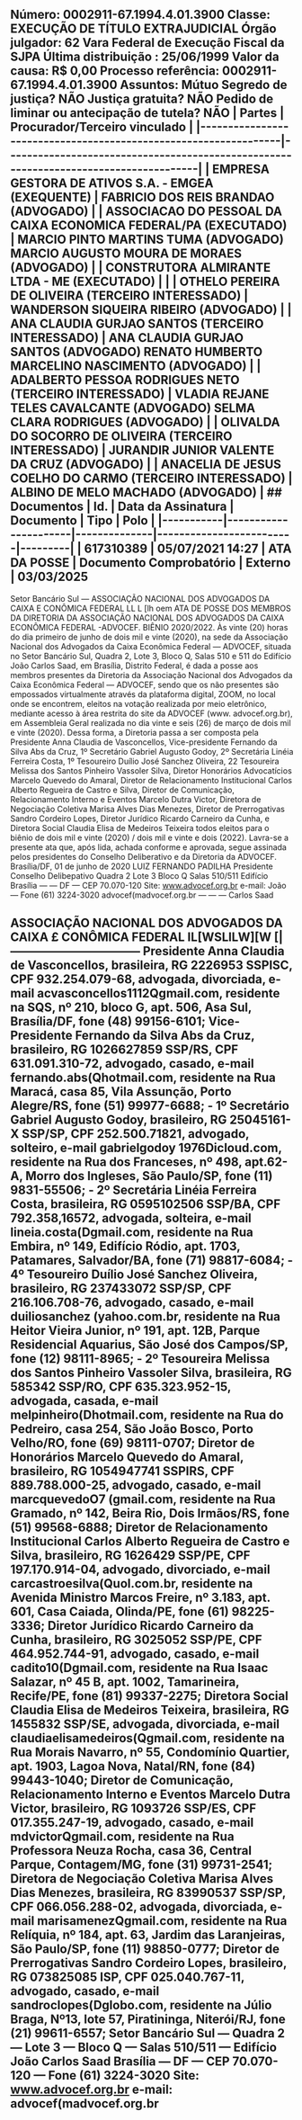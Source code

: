 ## Número: 0002911-67.1994.4.01.3900 Classe: EXECUÇÃO DE TÍTULO EXTRAJUDICIAL Órgão julgador: 62 Vara Federal de Execução Fiscal da SJPA Última distribuição : 25/06/1999 Valor da causa: R$ 0,00 Processo referência: 0002911-67.1994.4.01.3900 Assuntos: Mútuo Segredo de justiça? NÃO Justiça gratuita? NÃO Pedido de liminar ou antecipação de tutela? NÃO | Partes | Procurador/Terceiro vinculado | |-----------------------------------------------------------------|--------------------------------------------------------------------------------------| | EMPRESA GESTORA DE ATIVOS S.A. - EMGEA (EXEQUENTE) | FABRICIO DOS REIS BRANDAO (ADVOGADO) | | ASSOCIACAO DO PESSOAL DA CAIXA ECONOMICA FEDERAL/PA (EXECUTADO) | MARCIO PINTO MARTINS TUMA (ADVOGADO) MARCIO AUGUSTO MOURA DE MORAES (ADVOGADO) | | CONSTRUTORA ALMIRANTE LTDA - ME (EXECUTADO) | | | OTHELO PEREIRA DE OLIVEIRA (TERCEIRO INTERESSADO) | WANDERSON SIQUEIRA RIBEIRO (ADVOGADO) | | ANA CLAUDIA GURJAO SANTOS (TERCEIRO INTERESSADO) | ANA CLAUDIA GURJAO SANTOS (ADVOGADO) RENATO HUMBERTO MARCELINO NASCIMENTO (ADVOGADO) | | ADALBERTO PESSOA RODRIGUES NETO (TERCEIRO INTERESSADO) | VLADIA REJANE TELES CAVALCANTE (ADVOGADO) SELMA CLARA RODRIGUES (ADVOGADO) | | OLIVALDA DO SOCORRO DE OLIVEIRA (TERCEIRO INTERESSADO) | JURANDIR JUNIOR VALENTE DA CRUZ (ADVOGADO) | | ANACELIA DE JESUS COELHO DO CARMO (TERCEIRO INTERESSADO) | ALBINO DE MELO MACHADO (ADVOGADO) | ## Documentos | Id. | Data da Assinatura | Documento | Tipo | Polo | |-----------|----------------------|--------------|-------------------------|---------| | 617310389 | 05/07/2021 14:27 | ATA DA POSSE | Documento Comprobatório | Externo | 03/03/2025

Setor Bancário Sul — ASSOCIAÇÃO NACIONAL DOS ADVOGADOS DA CAIXA E CONÔMICA FEDERAL LL L [lh oem ATA DE POSSE DOS MEMBROS DA DIRETORIA DA ASSOCIAÇÃO NACIONAL DOS ADVOGADOS DA CAIXA ECONÔMICA FEDERAL -ADVOCEF. BIÊNIO 2020/2022. Às vinte (20) horas do dia primeiro de junho de dois mil e vinte (2020), na sede da Associação Nacional dos Advogados da Caixa Econômica Federal — ADVOCEF, situada no Setor Bancário Sul, Quadra 2, Lote 3, Bloco Q, Salas 510 e 511 do Edifício João Carlos Saad, em Brasília, Distrito Federal, é dada a posse aos membros presentes da Diretoria da Associação Nacional dos Advogados da Caixa Econômica Federal — ADVOCEF, sendo que os não presentes são empossados virtualmente através da plataforma digital, ZOOM, no local onde se encontrem, eleitos na votação realizada por meio eletrônico, mediante acesso à área restrita do site da ADVOCEF (www. advocef.org.br), em Assembleia Geral realizada no dia vinte e seis (26) de março de dois mil e vinte (2020). Dessa forma, a Diretoria passa a ser composta pela Presidente Anna Claudia de Vasconcellos, Vice-presidente Fernando da Silva Abs da Cruz, 1º Secretário Gabriel Augusto Godoy, 2º Secretária Linéia Ferreira Costa, 1º Tesoureiro Duílio José Sanchez Oliveira, 22 Tesoureira Melissa dos Santos Pinheiro Vassoler Silva, Diretor Honorários Advocatícios Marcelo Quevedo do Amaral, Diretor de Relacionamento Institucional Carlos Alberto Regueira de Castro e Silva, Diretor de Comunicação, Relacionamento Interno e Eventos Marcelo Dutra Victor, Diretora de Negociação Coletiva Marisa Alves Dias Menezes, Diretor de Prerrogativas Sandro Cordeiro Lopes, Diretor Jurídico Ricardo Carneiro da Cunha, e Diretora Social Claudia Elisa de Medeiros Teixeira todos eleitos para o biênio de dois mil e vinte (2020) / dois mil e vinte e dois (2022). Lavra-se a presente ata que, após lida, achada conforme e aprovada, segue assinada pelos presidentes do Conselho Deliberativo e da Diretoria da ADVOCEF. Brasília/DF, 01 de junho de 2020 LUIZ FERNANDO PADILHA Presidente Conselho Delibepativo Quadra 2 Lote 3 Bloco Q Salas 510/511 Edifício Brasília — — DF — CEP 70.070-120 Site: www.advocef.org.br e-mail: João — Fone (61) 3224-3020 advocef(madvocef.org.br — — — Carlos Saad

## ASSOCIAÇÃO NACIONAL DOS ADVOGADOS DA CAIXA £ CONÔMICA FEDERAL IL[WSLlLW][W [| ——————————— Presidente Anna Claudia de Vasconcellos, brasileira, RG 2226953 SSPISC, CPF 932.254.079-68, advogada, divorciada, e-mail acvasconcellos1112Qgmail.com, residente na SQS, nº 210, bloco G, apt. 506, Asa Sul, Brasília/DF, fone (48) 99156-6101; Vice-Presidente Fernando da Silva Abs da Cruz, brasileiro, RG 1026627859 SSP/RS, CPF 631.091.310-72, advogado, casado, e-mail fernando.abs(Qhotmail.com, residente na Rua Maracá, casa 85, Vila Assunção, Porto Alegre/RS, fone (51) 99977-6688; - 1º Secretário Gabriel Augusto Godoy, brasileiro, RG 25045161-X SSP/SP, CPF 252.500.71821, advogado, solteiro, e-mail gabrielgodoy 1976Dicloud.com, residente na Rua dos Franceses, nº 498, apt.62-A, Morro dos Ingleses, São Paulo/SP, fone (11) 9831-55506; - 2º Secretária Linéia Ferreira Costa, brasileira, RG 0595102506 SSP/BA, CPF 792.358,16572, advogada, solteira, e-mail lineia.costa(Dgmail.com, residente na Rua Embira, nº 149, Edifício Ródio, apt. 1703, Patamares, Salvador/BA, fone (71) 98817-6084; - 4º Tesoureiro Duílio José Sanchez Oliveira, brasileiro, RG 237433072 SSP/SP, CPF 216.106.708-76, advogado, casado, e-mail duiliosanchez (yahoo.com.br, residente na Rua Heitor Vieira Junior, nº 191, apt. 12B, Parque Residencial Aquarius, São José dos Campos/SP, fone (12) 98111-8965; - 2º Tesoureira Melissa dos Santos Pinheiro Vassoler Silva, brasileira, RG 585342 SSP/RO, CPF 635.323.952-15, advogada, casada, e-mail melpinheiro(Dhotmail.com, residente na Rua do Pedreiro, casa 254, São João Bosco, Porto Velho/RO, fone (69) 98111-0707; Diretor de Honorários Marcelo Quevedo do Amaral, brasileiro, RG 1054947741 SSPIRS, CPF 889.788.000-25, advogado, casado, e-mail marcquevedoO7 (gmail.com, residente na Rua Gramado, nº 142, Beira Rio, Dois Irmãos/RS, fone (51) 99568-6888; Diretor de Relacionamento Institucional Carlos Alberto Regueira de Castro e Silva, brasileiro, RG 1626429 SSP/PE, CPF 197.170.914-04, advogado, divorciado, e-mail carcastroesilva(Quol.com.br, residente na Avenida Ministro Marcos Freire, nº 3.183, apt. 601, Casa Caiada, Olinda/PE, fone (61) 98225-3336; Diretor Jurídico Ricardo Carneiro da Cunha, brasileiro, RG 3025052 SSP/PE, CPF 464.952.744-91, advogado, casado, e-mail cadito10(Dgmail.com, residente na Rua Isaac Salazar, nº 45 B, apt. 1002, Tamarineira, Recife/PE, fone (81) 99337-2275; Diretora Social Claudia Elisa de Medeiros Teixeira, brasileira, RG 1455832 SSP/SE, advogada, divorciada, e-mail claudiaelisamedeiros(Qgmail.com, residente na Rua Morais Navarro, nº 55, Condomínio Quartier, apt. 1903, Lagoa Nova, Natal/RN, fone (84) 99443-1040; Diretor de Comunicação, Relacionamento Interno e Eventos Marcelo Dutra Victor, brasileiro, RG 1093726 SSP/ES, CPF 017.355.247-19, advogado, casado, e-mail mdvictorQgmail.com, residente na Rua Professora Neuza Rocha, casa 36, Central Parque, Contagem/MG, fone (31) 99731-2541; Diretora de Negociação Coletiva Marisa Alves Dias Menezes, brasileira, RG 83990537 SSP/SP, CPF 066.056.288-02, advogada, divorciada, e-mail marisamenezQgmail.com, residente na Rua Relíquia, nº 184, apt. 63, Jardim das Laranjeiras, São Paulo/SP, fone (11) 98850-0777; Diretor de Prerrogativas Sandro Cordeiro Lopes, brasileiro, RG 073825085 ISP, CPF 025.040.767-11, advogado, casado, e-mail sandroclopes(Dglobo.com, residente na Júlio Braga, Nº13, lote 57, Piratininga, Niterói/RJ, fone (21) 99611-6557; Setor Bancário Sul — Quadra 2 — Lote 3 — Bloco Q — Salas 510/511 — Edifício João Carlos Saad Brasília — DF — CEP 70.070-120 — Fone (61) 3224-3020 Site: www.advocef.org.br e-mail: advocef(madvocef.org.br

